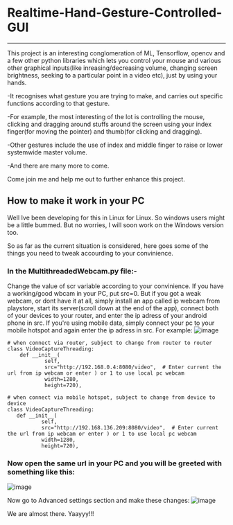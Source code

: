 # Realtime-Hand-Gesture-Controlled-GUI
___________________________________________________________________________________________________________________________________________________________________

This project is an interesting conglomeration of ML, Tensorflow, opencv and a few other python libraries which lets you control your mouse and various other graphical inputs(like inreasing/decreasing volume, changing screen brightness, seeking to a particular point in a video etc), just by using your hands.

-It recognises what gesture you are trying to make, and carries out specific functions according to that gesture.

-For example, the most interesting of the lot is controlling the mouse, clicking and dragging around stuffs around the screen using your index finger(for moving the pointer) and thumb(for clicking and dragging).

-Other gestures include the use of index and middle finger to raise or lower systemwide master volume.

-And there are many more to come.

Come join me and help me out to further enhance this project.

## How to make it work in your PC

Well Ive been developing for this in Linux for Linux. So windows users might be a little bummed. But no worries, I will soon work on the Windows version too.

So as far as the current situation is considered, here goes some of the things you need to tweak accourding to your convinience.

### In the MultithreadedWebcam.py file:-
Change the value of scr variable according to your convinience. If you have a working/good wbcam in your PC, put src=0. But if you got a weak webcam, or dont have it at all, simply install an app called ip webcam from playstore, start its server(scroll down at the end of the app), connect both of your devices to your router, and enter the ip adress of your android phone in src.
If you're using mobile data, simply connect your pc to your mobile hotspot and again enter the ip adress in src. For example:
![image](https://user-images.githubusercontent.com/40483229/114570295-567b9f80-9c93-11eb-8d2c-fb02e473e09a.png)


```
# when connect via router, subject to change from router to router
class VideoCaptureThreading:
    def __init__(
            self,
            src="http://192.168.0.4:8080/video",  # Enter current the url from ip webcam or enter ) or 1 to use local pc webcam
            width=1280,
            height=720),
 ```
 ```
# when connect via mobile hotspot, subject to change from device to device
class VideoCaptureThreading:
    def __init__(
            self,
            src="http://192.168.136.209:8080/video",  # Enter current the url from ip webcam or enter ) or 1 to use local pc webcam
            width=1280,
            height=720),
 ```
### Now open the same url in your PC and you will be greeted with something like this:
![image](https://user-images.githubusercontent.com/40483229/114570788-be31ea80-9c93-11eb-95a3-7f668cda1975.png)

Now go to Advanced settings section and make these changes:
![image](https://user-images.githubusercontent.com/40483229/114571054-fafde180-9c93-11eb-8221-3264ea3f5063.png)

We are almost there. Yaayyy!!!
